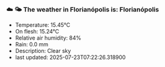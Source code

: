 ### ☁️ 🌤️  The weather in Florianópolis is: Florianópolis

- Temperature: 15.45°C
- On flesh: 15.24°C
- Relative air humidity: 84%
- Rain: 0.0 mm
- Description: Clear sky
- last updated: 2025-07-23T07:22:26.318900

